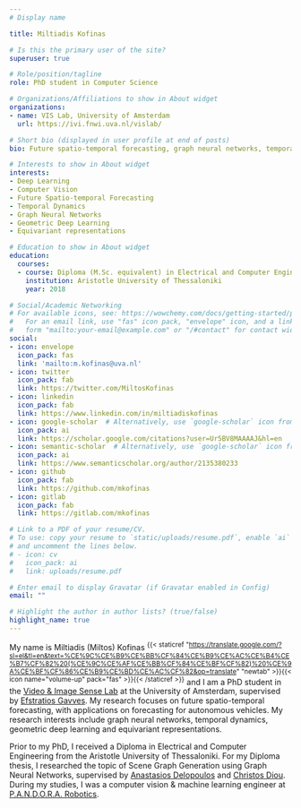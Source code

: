 ```yaml
---
# Display name

title: Miltiadis Kofinas

# Is this the primary user of the site?
superuser: true

# Role/position/tagline
role: PhD student in Computer Science

# Organizations/Affiliations to show in About widget
organizations:
- name: VIS Lab, University of Amsterdam
  url: https://ivi.fnwi.uva.nl/vislab/

# Short bio (displayed in user profile at end of posts)
bio: Future spatio-temporal forecasting, graph neural networks, temporal dynamics

# Interests to show in About widget
interests:
- Deep Learning
- Computer Vision
- Future Spatio-temporal Forecasting
- Temporal Dynamics
- Graph Neural Networks
- Geometric Deep Learning
- Equivariant representations

# Education to show in About widget
education:
  courses:
  - course: Diploma (M.Sc. equivalent) in Electrical and Computer Engineering
    institution: Aristotle University of Thessaloniki
    year: 2018

# Social/Academic Networking
# For available icons, see: https://wowchemy.com/docs/getting-started/page-builder/#icons
#   For an email link, use "fas" icon pack, "envelope" icon, and a link in the
#   form "mailto:your-email@example.com" or "/#contact" for contact widget.
social:
- icon: envelope
  icon_pack: fas
  link: 'mailto:m.kofinas@uva.nl'
- icon: twitter
  icon_pack: fab
  link: https://twitter.com/MiltosKofinas
- icon: linkedin
  icon_pack: fab
  link: https://www.linkedin.com/in/miltiadiskofinas
- icon: google-scholar  # Alternatively, use `google-scholar` icon from `ai` icon pack
  icon_pack: ai
  link: https://scholar.google.com/citations?user=Ur5BV8MAAAAJ&hl=en
- icon: semantic-scholar  # Alternatively, use `google-scholar` icon from `ai` icon pack
  icon_pack: ai
  link: https://www.semanticscholar.org/author/2135380233
- icon: github
  icon_pack: fab
  link: https://github.com/mkofinas
- icon: gitlab
  icon_pack: fab
  link: https://gitlab.com/mkofinas

# Link to a PDF of your resume/CV.
# To use: copy your resume to `static/uploads/resume.pdf`, enable `ai` icons in `params.toml`,
# and uncomment the lines below.
# - icon: cv
#   icon_pack: ai
#   link: uploads/resume.pdf

# Enter email to display Gravatar (if Gravatar enabled in Config)
email: ""

# Highlight the author in author lists? (true/false)
highlight_name: true
---
```


My name is Miltiadis (Miltos) Kofinas
<sup>{{< staticref "https://translate.google.com/?sl=el&tl=en&text=%CE%9C%CE%B9%CE%BB%CF%84%CE%B9%CE%AC%CE%B4%CE%B7%CF%82%20(%CE%9C%CE%AF%CE%BB%CF%84%CE%BF%CF%82)%20%CE%9A%CE%BF%CF%86%CE%B9%CE%BD%CE%AC%CF%82&op=translate" "newtab" >}}{{< icon name="volume-up" pack="fas" >}}{{< /staticref >}}</sup>
and I am a PhD student in the [Video & Image Sense
Lab](https://ivi.fnwi.uva.nl/vislab/) at the University of Amsterdam, supervised
by [Efstratios Gavves](https://egavves.com/).
My research focuses on future spatio-temporal forecasting, with applications on
forecasting for autonomous vehicles.
My research interests include graph neural networks,
temporal dynamics, geometric deep learning and equivariant representations.

Prior to my PhD, I received a Diploma in Electrical and Computer Engineering
from the Aristotle University of Thessaloniki. For my Diploma thesis,
I researched the topic of Scene Graph Generation using Graph Neural Networks,
supervised by [Anastasios Delopoulos](https://mug.ee.auth.gr/people/anastasios-delopoulos/)
and [Christos Diou](https://mug.ee.auth.gr/people/christos-diou/).
During my studies, I was a computer vision & machine learning engineer at
[P.A.N.D.O.R.A. Robotics](https://pandora.ee.auth.gr/pandora-robotics/).

<!-- {{< audio src="markvard.mp3" >}} -->
<!-- {{< icon name="download" pack="fas" >}} Download my {{< staticref "uploads/resume.pdf" "newtab" >}}resumé{{< /staticref >}}. -->
